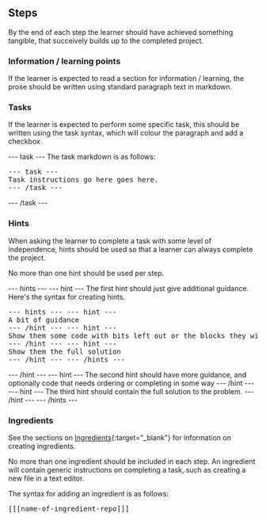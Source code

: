 ## Steps

By the end of each step the learner should have achieved something tangible, that succeively builds up to the completed project.

### Information / learning points

If the learner is expected to read a section for information / learning, the prose should be written using standard paragraph text in markdown.

### Tasks

If the learner is expected to perform some specific task, this should be written using the task syntax, which will colour the paragraph and add a checkbox

--- task ---
The task markdown is as follows:

<html>
<pre>
&dash;&dash;&dash; task &dash;&dash;&dash;
Task instructions go here goes here.
&dash;&dash;&dash; /task &dash;&dash;&dash;
</pre>
</html>
--- /task ---

### Hints

When asking the learner to complete a task with some level of independence, hints should be used so that a learner can always complete the project.

No more than one hint should be used per step.

--- hints --- --- hint ---
The first hint should just give additional guidance.
Here's the syntax for creating hints.
<html><pre>&dash;&dash;&dash; hints &dash;&dash;&dash; &dash;&dash;&dash; hint &dash;&dash;&dash;
A bit of guidance
&dash;&dash;&dash; /hint &dash;&dash;&dash; &dash;&dash;&dash; hint &dash;&dash;&dash;
Show them some code with bits left out or the blocks they will need
&dash;&dash;&dash; /hint &dash;&dash;&dash; &dash;&dash;&dash; hint &dash;&dash;&dash;
Show them the full solution
&dash;&dash;&dash; /hint &dash;&dash;&dash; &dash;&dash;&dash; /hints &dash;&dash;&dash;</pre></html>
--- /hint --- --- hint ---
The second hint should have more guidance, and optionally code that needs ordering or completing in some way
--- /hint --- --- hint ---
The third hint should contain the full solution to the problem.
--- /hint --- --- /hints ---

### Ingredients

See the sections on [Ingredients](./5){:target="_blank"} for information on creating ingredients.

No more than one ingredient should be included in each step. An ingredient will contain generic instructions on completing a task, such as creating a new file in a text editor.

The syntax for adding an ingredient is as follows:

<html><pre>&#91;&#91;&#91;name-of-ingredient-repo&#93;&#93;&#93;</pre></html>
